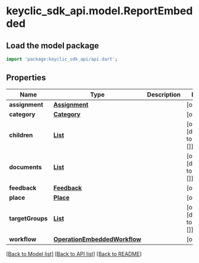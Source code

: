 # keyclic_sdk_api.model.ReportEmbedded

## Load the model package
```dart
import 'package:keyclic_sdk_api/api.dart';
```

## Properties
Name | Type | Description | Notes
------------ | ------------- | ------------- | -------------
**assignment** | [**Assignment**](Assignment.md) |  | [optional] 
**category** | [**Category**](Category.md) |  | [optional] 
**children** | [**List<Operation>**](Operation.md) |  | [optional] [default to const []]
**documents** | [**List<Document>**](Document.md) |  | [optional] [default to const []]
**feedback** | [**Feedback**](Feedback.md) |  | [optional] 
**place** | [**Place**](Place.md) |  | [optional] 
**targetGroups** | [**List<PlaceEmbeddedTargetGroups>**](PlaceEmbeddedTargetGroups.md) |  | [optional] [default to const []]
**workflow** | [**OperationEmbeddedWorkflow**](OperationEmbeddedWorkflow.md) |  | [optional] 

[[Back to Model list]](../README.md#documentation-for-models) [[Back to API list]](../README.md#documentation-for-api-endpoints) [[Back to README]](../README.md)


